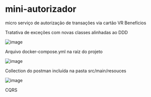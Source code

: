# mini-autorizador
micro serviço de autorização de transações via cartão VR Benefícios



Tratativa de exceções com novas classes alinhadas ao DDD

![image](https://user-images.githubusercontent.com/6883531/236948501-a157421b-aecf-48b0-8990-4323de07c390.png)


Arquivo docker-compose.yml na raiz do projeto

![image](https://github.com/FabioDevGomes/mini-autorizador/assets/6883531/8e49a4e6-1fd8-4af0-baeb-bb7a18ff16d1)



Collection do postman incluída na pasta src/main/resouces

![image](https://user-images.githubusercontent.com/6883531/236948261-5e4b7a5a-916c-4002-9576-fc52a1b28fb4.png)




CQRS
